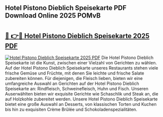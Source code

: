 ## Hotel Pistono Dieblich Speisekarte PDF Download Online 2025 POMvB

# <h2><a href="http://gc66a8e.nevu.top/?p=Hotel+Pistono+Dieblich+Speisekarte">🔗 👉🔴 Hotel Pistono Dieblich Speisekarte 2025 PDF</a></h2>

[![Hotel Pistono Dieblich Speisekarte 2025 PDF](https://i.imgur.com/dBaPXMq.png)](http://gc66a8e.nevu.top/?p=Hotel+Pistono+Dieblich+Speisekarte)
Die Hotel Pistono Dieblich Speisekarte ist die Kunst, zwischen einer Vielzahl von Gerichten zu wählen. Auf der Hotel Pistono Dieblich Speisekarte unseres Restaurants stehen viele frische Gemüse und Früchte, mit denen Sie leichte und frische Salate zubereiten können. Für diejenigen, die Fleisch lieben, bieten wir eine umfangreiche Auswahl an Gerichten auf der Hotel Pistono Dieblich Speisekarte an: Rindfleisch, Schweinefleisch, Huhn und Fisch. Unseren Auserwählten bieten wir exquisite Gerichte wie Schaschlik und Steak an, die auf Holzkohle zubereitet werden. Unsere Hotel Pistono Dieblich Speisekarte bietet eine große Auswahl an Desserts, von klassischen Torten und Kuchen bis hin zu exquisiten Crème Brûlée und Schokoladenspezialitäten.
